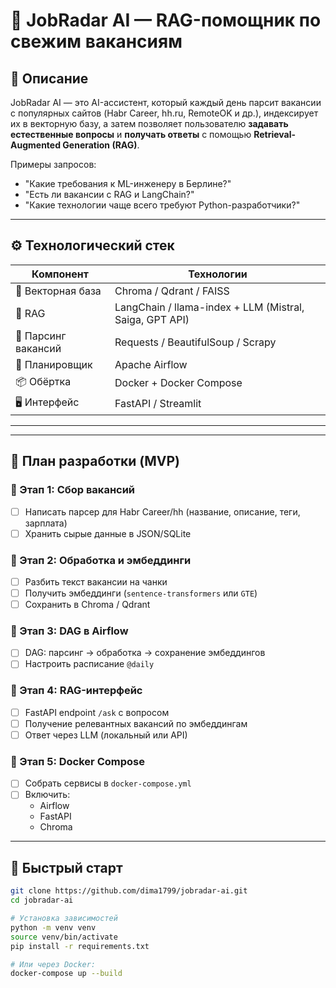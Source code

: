 # 💼 JobRadar AI — RAG-помощник по свежим вакансиям

## 🧠 Описание

JobRadar AI — это AI-ассистент, который каждый день парсит вакансии с популярных сайтов (Habr Career, hh.ru, RemoteOK и др.), индексирует их в векторную базу, а затем позволяет пользователю **задавать естественные вопросы** и **получать ответы** с помощью **Retrieval-Augmented Generation (RAG)**.

Примеры запросов:
- "Какие требования к ML-инженеру в Берлине?"
- "Есть ли вакансии с RAG и LangChain?"
- "Какие технологии чаще всего требуют Python-разработчики?"

---

## ⚙️ Технологический стек

| Компонент             | Технологии                             |
|-----------------------|----------------------------------------|
| 🧱 Векторная база     | Chroma / Qdrant / FAISS                |
| 🤖 RAG                | LangChain / llama-index + LLM (Mistral, Saiga, GPT API) |
| 📡 Парсинг вакансий   | Requests / BeautifulSoup / Scrapy      |
| 📅 Планировщик        | Apache Airflow                         |
| 📦 Обёртка            | Docker + Docker Compose                |
| 🖥️ Интерфейс          | FastAPI / Streamlit                    |

---


---

## 🚀 План разработки (MVP)

### 📍 Этап 1: Сбор вакансий
- [ ] Написать парсер для Habr Career/hh (название, описание, теги, зарплата)
- [ ] Хранить сырые данные в JSON/SQLite

### 📍 Этап 2: Обработка и эмбеддинги
- [ ] Разбить текст вакансии на чанки
- [ ] Получить эмбеддинги (`sentence-transformers` или `GTE`)
- [ ] Сохранить в Chroma / Qdrant

### 📍 Этап 3: DAG в Airflow
- [ ] DAG: парсинг → обработка → сохранение эмбеддингов
- [ ] Настроить расписание `@daily`

### 📍 Этап 4: RAG-интерфейс
- [ ] FastAPI endpoint `/ask` с вопросом
- [ ] Получение релевантных вакансий по эмбеддингам
- [ ] Ответ через LLM (локальный или API)

### 📍 Этап 5: Docker Compose
- [ ] Собрать сервисы в `docker-compose.yml`
- [ ] Включить:
  - Airflow
  - FastAPI
  - Chroma

---

## 🐳 Быстрый старт

```bash
git clone https://github.com/dima1799/jobradar-ai.git
cd jobradar-ai

# Установка зависимостей
python -m venv venv
source venv/bin/activate
pip install -r requirements.txt

# Или через Docker:
docker-compose up --build



